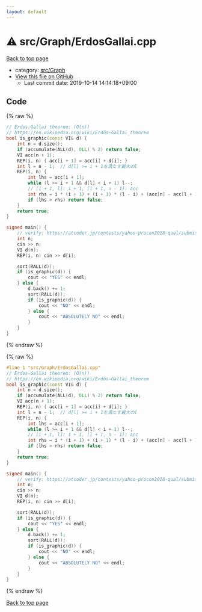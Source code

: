 ```yaml
---
layout: default
---
```


<!-- mathjax config similar to math.stackexchange -->
<script type="text/javascript" async
  src="https://cdnjs.cloudflare.com/ajax/libs/mathjax/2.7.5/MathJax.js?config=TeX-MML-AM_CHTML">
</script>
<script type="text/x-mathjax-config">
  MathJax.Hub.Config({
    TeX: { equationNumbers: { autoNumber: "AMS" }},
    tex2jax: {
      inlineMath: [ ['$','$'] ],
      processEscapes: true
    },
    "HTML-CSS": { matchFontHeight: false },
    displayAlign: "left",
    displayIndent: "2em"
  });
</script>

<script type="text/javascript" src="https://cdnjs.cloudflare.com/ajax/libs/jquery/3.4.1/jquery.min.js"></script>
<script src="https://cdn.jsdelivr.net/npm/jquery-balloon-js@1.1.2/jquery.balloon.min.js" integrity="sha256-ZEYs9VrgAeNuPvs15E39OsyOJaIkXEEt10fzxJ20+2I=" crossorigin="anonymous"></script>
<script type="text/javascript" src="../../../assets/js/copy-button.js"></script>
<link rel="stylesheet" href="../../../assets/css/copy-button.css" />


# :warning: src/Graph/ErdosGallai.cpp

<a href="../../../index.html">Back to top page</a>

* category: <a href="../../../index.html#6e5c608398952d411d1862b1f8dc05f5">src/Graph</a>
* <a href="{{ site.github.repository_url }}/blob/master/src/Graph/ErdosGallai.cpp">View this file on GitHub</a>
    - Last commit date: 2019-10-14 14:14:18+09:00




## Code

<a id="unbundled"></a>
{% raw %}
```cpp
// Erdos-Gallai theorem: (O(n))
// https://en.wikipedia.org/wiki/Erdős–Gallai_theorem
bool is_graphic(const VI& d) {
    int n = d.size();
    if (accumulate(ALL(d), 0LL) % 2) return false;
    VI acc(n + 1);
    REP(i, n) { acc[i + 1] = acc[i] + d[i]; }
    int l = n - 1;  // d[l] >= i + 1を満たす最大のl
    REP(i, n) {
        int lhs = acc[i + 1];
        while (l >= i + 1 && d[l] < i + 1) l--;
        // [i + 1, l]: i + 1, [l + 1, n - 1]: acc
        int rhs = i * (i + 1) + (i + 1) * (l - i) + (acc[n] - acc[l + 1]);
        if (lhs > rhs) return false;
    }
    return true;
}

signed main() {
    // verify: https://atcoder.jp/contests/yahoo-procon2018-qual/submissions/3925879
    int n;
    cin >> n;
    VI d(n);
    REP(i, n) cin >> d[i];

    sort(RALL(d));
    if (is_graphic(d)) {
        cout << "YES" << endl;
    } else {
        d.back() += 1;
        sort(RALL(d));
        if (is_graphic(d)) {
            cout << "NO" << endl;
        } else {
            cout << "ABSOLUTELY NO" << endl;
        }
    }
}

```
{% endraw %}

<a id="bundled"></a>
{% raw %}
```cpp
#line 1 "src/Graph/ErdosGallai.cpp"
// Erdos-Gallai theorem: (O(n))
// https://en.wikipedia.org/wiki/Erdős–Gallai_theorem
bool is_graphic(const VI& d) {
    int n = d.size();
    if (accumulate(ALL(d), 0LL) % 2) return false;
    VI acc(n + 1);
    REP(i, n) { acc[i + 1] = acc[i] + d[i]; }
    int l = n - 1;  // d[l] >= i + 1を満たす最大のl
    REP(i, n) {
        int lhs = acc[i + 1];
        while (l >= i + 1 && d[l] < i + 1) l--;
        // [i + 1, l]: i + 1, [l + 1, n - 1]: acc
        int rhs = i * (i + 1) + (i + 1) * (l - i) + (acc[n] - acc[l + 1]);
        if (lhs > rhs) return false;
    }
    return true;
}

signed main() {
    // verify: https://atcoder.jp/contests/yahoo-procon2018-qual/submissions/3925879
    int n;
    cin >> n;
    VI d(n);
    REP(i, n) cin >> d[i];

    sort(RALL(d));
    if (is_graphic(d)) {
        cout << "YES" << endl;
    } else {
        d.back() += 1;
        sort(RALL(d));
        if (is_graphic(d)) {
            cout << "NO" << endl;
        } else {
            cout << "ABSOLUTELY NO" << endl;
        }
    }
}

```
{% endraw %}

<a href="../../../index.html">Back to top page</a>


